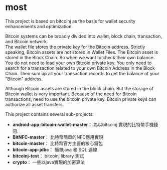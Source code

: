 # most
This project is based on bitcoinj as the basis for wallet security enhancements and optimization.	

Bitcoin systems can be broadly divided into wallet, block chain, transaction, and Bitcoin network. 	
The wallet file stores the private key for the Bitcoin address. Strictly speaking, Bitcoin assets are not stored in Wallet Files. The Bitcoin asset is stored in the Block Chain. So when we want to check their own balance. You do not need to load your own Bitcoin private key. You only need to search for a transaction related to your own Bitcoin Address in the Block Chain. Then sum up all your transaction records to get the balance of your "Bitcoin" address.

Although Bitcoin assets are stored in the block chain. But the storage of Bitcoin wallet is very important. Because of the need for Bitcoin transactions, need to use the bitcoin private key. Bitcoin private keys can authorize all asset transfers. 

This project contains several sub-projects:

 * __android-app-bitcoin-wallet-master__：
    為以bitcoinj 實現的比特幣手機錢包.
 * __BitNFC-master__：
    比特幣簡單的NFC應用實現
 * __bitcoin-master__：
    比特幣官方主要的核心錢包
 * __bitcoin-app-jdbc__：
    簡單java 和 SQL 連線
 * __bitcoinj-test__：
    bitcoinj library 測試
 * __crypto__：
    一些以java實現的加密算法